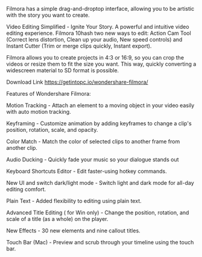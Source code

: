 Filmora has a simple drag-and-droptop interface, allowing you to be artistic with the story you want to create.

Video Editing Simplified - Ignite Your Story. A powerful and intuitive video editing experience. Filmora 10hash two new ways to edit: Action Cam Tool (Correct lens distortion, Clean up your audio, New speed controls) and Instant Cutter (Trim or merge clips quickly, Instant export).

Filmora allows you to create projects in 4:3 or 16:9, so you can crop the videos or resize them to fit the size you want. This way, quickly converting a widescreen material to SD format is possible.

Download Link https://getintopc.io/wondershare-filmora/

Features of Wondershare Filmora:

Motion Tracking - Attach an element to a moving object in your video easily with auto motion tracking.

Keyframing - Customize animation by adding keyframes to change a clip's position, rotation, scale, and opacity.

Color Match - Match the color of selected clips to another frame from another clip.

Audio Ducking - Quickly fade your music so your dialogue stands out

Keyboard Shortcuts Editor - Edit faster-using hotkey commands.

New UI and switch dark/light mode - Switch light and dark mode for all-day editing comfort.

Plain Text - Added flexibility to editing using plain text.

Advanced Title Editing ( for Win only) - Change the position, rotation, and scale of a title (as a whole) on the player.

New Effects - 30 new elements and nine callout titles.

Touch Bar (Mac) - Preview and scrub through your timeline using the touch bar.
